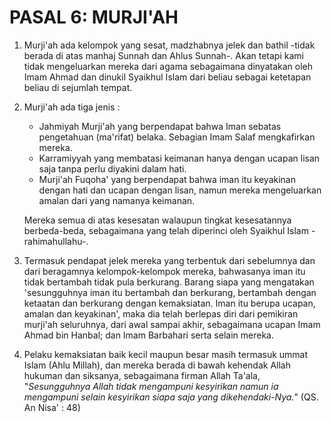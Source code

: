 # PASAL 6: MURJI'AH

1. Murji'ah ada kelompok yang sesat, madzhabnya jelek dan bathil -tidak berada di atas manhaj Sunnah dan Ahlus Sunnah-. Akan tetapi kami tidak mengeluarkan mereka dari agama sebagaimana dinyatakan oleh Imam Ahmad dan dinukil Syaikhul Islam dari beliau sebagai ketetapan beliau di sejumlah tempat.

2. Murji'ah ada tiga jenis :
   - Jahmiyah Murji'ah yang berpendapat bahwa Iman sebatas pengetahuan (ma'rifat) belaka. Sebagian Imam Salaf mengkafirkan mereka.
   - Karramiyyah yang membatasi keimanan hanya dengan ucapan lisan saja tanpa perlu diyakini dalam hati.
   - Murji'ah Fuqoha' yang berpendapat bahwa iman itu keyakinan dengan hati dan ucapan dengan lisan, namun mereka mengeluarkan amalan dari yang namanya keimanan.
   
   Mereka semua di atas kesesatan walaupun tingkat kesesatannya berbeda-beda, sebagaimana yang telah diperinci oleh Syaikhul Islam -rahimahullahu-.

3. Termasuk pendapat jelek mereka yang terbentuk dari sebelumnya dan dari beragamnya kelompok-kelompok mereka, bahwasanya iman itu tidak bertambah tidak pula berkurang. Barang siapa yang mengatakan 'sesungguhnya iman itu bertambah dan berkurang, bertambah dengan ketaatan dan berkurang dengan kemaksiatan. Iman itu berupa ucapan, amalan dan keyakinan', maka dia telah berlepas diri dari pemikiran murji'ah seluruhnya, dari awal sampai akhir, sebagaimana ucapan Imam Ahmad bin Hanbal; dan Imam Barbahari serta selain mereka.
4. Pelaku kemaksiatan baik kecil maupun besar masih termasuk ummat Islam (Ahlu Millah), dan mereka berada di bawah kehendak Allah hukuman dan siksanya, sebagaimana firman Allah Ta'ala, "_Sesungguhnya Allah tidak mengampuni kesyirikan namun ia mengampuni selain kesyirikan siapa saja yang dikehendaki-Nya._" (QS. An Nisa' : 48)